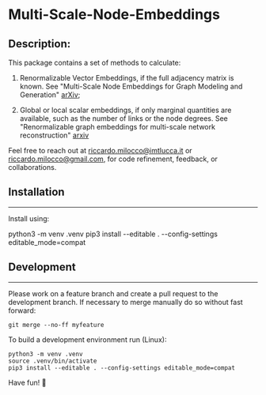# Multi-Scale-Node-Embeddings
## Description:
This package contains a set of methods to calculate:

1) Renormalizable Vector Embeddings, if the full adjacency matrix is known.
See "Multi-Scale Node Embeddings for Graph Modeling and Generation" [arXiv](https://arxiv.org/abs/2412.04354);

2) Global or local scalar embeddings, if only marginal quantities are available, such as the number of links or the node degrees. See "Renormalizable graph embeddings for multi-scale network reconstruction" [arxiv](https://arxiv.org/abs/2508.20706)

Feel free to reach out at [riccardo.milocco@imtlucca.it](mailto:riccardo.milocco@imtlucca.it) or [riccardo.milocco@gmail.com](mailto:riccardo.milocco@gmail.com), for code refinement, feedback, or collaborations.

## Installation
------------
Install using:

python3 -m venv .venv
pip3 install --editable . --config-settings editable_mode=compat


## Development
-----------
Please work on a feature branch and create a pull request to the development 
branch. If necessary to merge manually do so without fast forward:


    git merge --no-ff myfeature

To build a development environment run (Linux):


    python3 -m venv .venv 
    source .venv/bin/activate 
    pip3 install --editable . --config-settings editable_mode=compat

Have fun! 🚀
